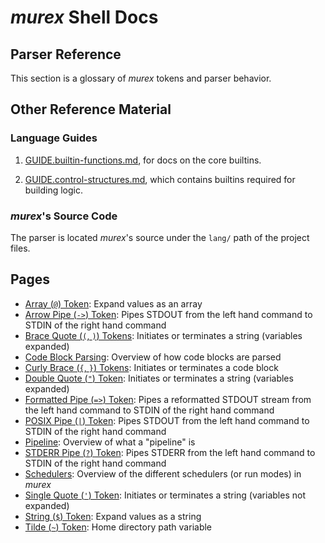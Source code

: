 # _murex_ Shell Docs

## Parser Reference

This section is a glossary of _murex_ tokens and parser behavior.

## Other Reference Material

### Language Guides

1. [GUIDE.builtin-functions.md](./GUIDE.builtin-functions.md), for docs
on the core builtins.

2. [GUIDE.control-structures.md](./GUIDE.control-structures.md), which
contains builtins required for building logic.

### _murex_'s Source Code

The parser is located _murex_'s source under the `lang/` path of the project
files.

## Pages

* [Array (`@`) Token](parser/array.md):
  Expand values as an array
* [Arrow Pipe (`->`) Token](parser/pipe-arrow.md):
  Pipes STDOUT from the left hand command to STDIN of the right hand command
* [Brace Quote (`(`, `)`) Tokens](parser/brace-quote.md):
  Initiates or terminates a string (variables expanded)
* [Code Block Parsing](parser/code-block.md):
  Overview of how code blocks are parsed
* [Curly Brace (`{`, `}`) Tokens](parser/curly-brace.md):
  Initiates or terminates a code block
* [Double Quote (`"`) Token](parser/double-quote.md):
  Initiates or terminates a string (variables expanded)
* [Formatted Pipe (`=>`) Token](parser/pipe-format.md):
  Pipes a reformatted STDOUT stream from the left hand command to STDIN of the right hand command
* [POSIX Pipe (`|`) Token](parser/pipe-posix.md):
  Pipes STDOUT from the left hand command to STDIN of the right hand command
* [Pipeline](parser/pipeline.md):
  Overview of what a "pipeline" is
* [STDERR Pipe (`?`) Token](parser/pipe-err.md):
  Pipes STDERR from the left hand command to STDIN of the right hand command
* [Schedulers](parser/schedulers.md):
  Overview of the different schedulers (or run modes) in _murex_
* [Single Quote (`'`) Token](parser/single-quote.md):
  Initiates or terminates a string (variables not expanded)
* [String (`$`) Token](parser/string.md):
  Expand values as a string
* [Tilde (`~`) Token](parser/tilde.md):
  Home directory path variable
